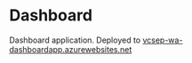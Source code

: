 # Dashboard

Dashboard application. Deployed to [vcsep-wa-dashboardapp.azurewebsites.net](http://vcsep-wa-dashboardapp.azurewebsites.net)
